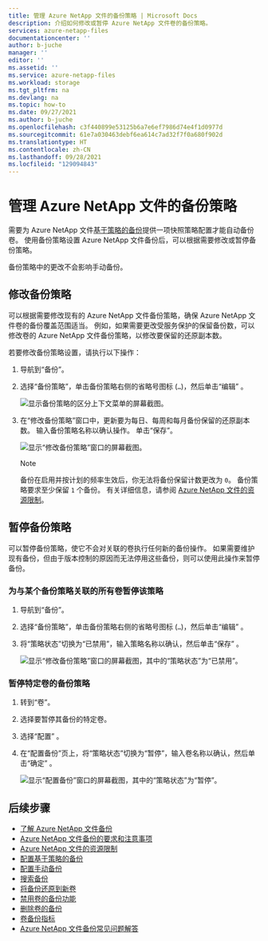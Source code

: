 ```yaml
---
title: 管理 Azure NetApp 文件的备份策略 | Microsoft Docs
description: 介绍如何修改或暂停 Azure NetApp 文件卷的备份策略。
services: azure-netapp-files
documentationcenter: ''
author: b-juche
manager: ''
editor: ''
ms.assetid: ''
ms.service: azure-netapp-files
ms.workload: storage
ms.tgt_pltfrm: na
ms.devlang: na
ms.topic: how-to
ms.date: 09/27/2021
ms.author: b-juche
ms.openlocfilehash: c3f440899e53125b6a7e6ef7986d74e4f1d0977d
ms.sourcegitcommit: 61e7a030463debf6ea614c7ad32f7f0a680f902d
ms.translationtype: HT
ms.contentlocale: zh-CN
ms.lasthandoff: 09/28/2021
ms.locfileid: "129094843"
---
```

# <a name="manage-backup-policies-for-azure-netapp-files"></a>管理 Azure NetApp 文件的备份策略 

需要为 Azure NetApp 文件[基于策略的备份](backup-configure-policy-based.md)提供一项快照策略配置才能自动备份卷。 使用备份策略设置 Azure NetApp 文件备份后，可以根据需要修改或暂停备份策略。  

备份策略中的更改不会影响手动备份。

## <a name="modify-a-backup-policy"></a>修改备份策略   

可以根据需要修改现有的 Azure NetApp 文件备份策略，确保 Azure NetApp 文件卷的备份覆盖范围适当。  例如，如果需要更改受服务保护的保留备份数，可以修改卷的 Azure NetApp 文件备份策略，以修改要保留的还原副本数。 

若要修改备份策略设置，请执行以下操作：   

1. 导航到“备份”。  

2. 选择“备份策略”，单击备份策略右侧的省略号图标 (`…`)，然后单击“编辑” 。

    ![显示备份策略的区分上下文菜单的屏幕截图。](../media/azure-netapp-files/backup-policies-edit.png)

3. 在“修改备份策略”窗口中，更新要为每日、每周和每月备份保留的还原副本数。 输入备份策略名称以确认操作。 单击“保存”。  

    ![显示“修改备份策略”窗口的屏幕截图。](../media/azure-netapp-files/backup-modify-policy.png)

    > [!NOTE] 
    > 备份在启用并按计划的频率生效后，你无法将备份保留计数更改为 `0`。 备份策略要求至少保留 `1` 个备份。 有关详细信息，请参阅 [Azure NetApp 文件的资源限制](azure-netapp-files-resource-limits.md)。  

## <a name="suspend-a-backup-policy"></a>暂停备份策略  

可以暂停备份策略，使它不会对关联的卷执行任何新的备份操作。 如果需要维护现有备份，但由于版本控制的原因而无法停用这些备份，则可以使用此操作来暂停备份。   

### <a name="suspend-a-backup-policy-for-all-volumes-associated-with-the-policy"></a>为与某个备份策略关联的所有卷暂停该策略

1. 导航到“备份”。

2. 选择“备份策略”，单击备份策略右侧的省略号图标 (`…`)，然后单击“编辑” 。 

3. 将“策略状态”切换为“已禁用”，输入策略名称以确认，然后单击“保存”  。 

    ![显示“修改备份策略”窗口的屏幕截图，其中的“策略状态”为“已禁用”。](../media/azure-netapp-files/backup-modify-policy-disabled.png)

### <a name="suspend-a-backup-policy-for-a-specific-volume"></a>暂停特定卷的备份策略 

1. 转到“卷”。 
2. 选择要暂停其备份的特定卷。
3. 选择“配置” 。
4. 在“配置备份”页上，将“策略状态”切换为“暂停”，输入卷名称以确认，然后单击“确定”  。   

    ![显示“配置备份”窗口的屏幕截图，其中的“策略状态”为“暂停”。](../media/azure-netapp-files/backup-modify-policy-suspend.png)

## <a name="next-steps"></a>后续步骤  

* [了解 Azure NetApp 文件备份](backup-introduction.md)
* [Azure NetApp 文件备份的要求和注意事项](backup-requirements-considerations.md)
* [Azure NetApp 文件的资源限制](azure-netapp-files-resource-limits.md)
* [配置基于策略的备份](backup-configure-policy-based.md)
* [配置手动备份](backup-configure-manual.md)
* [搜索备份](backup-search.md)
* [将备份还原到新卷](backup-restore-new-volume.md)
* [禁用卷的备份功能](backup-disable.md)
* [删除卷的备份](backup-delete.md)
* [卷备份指标](azure-netapp-files-metrics.md#volume-backup-metrics)
* [Azure NetApp 文件备份常见问题解答](azure-netapp-files-faqs.md#azure-netapp-files-backup-faqs)



